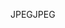 <span data-ttu-id="7292e-101">JPEG</span><span class="sxs-lookup"><span data-stu-id="7292e-101">JPEG</span></span>